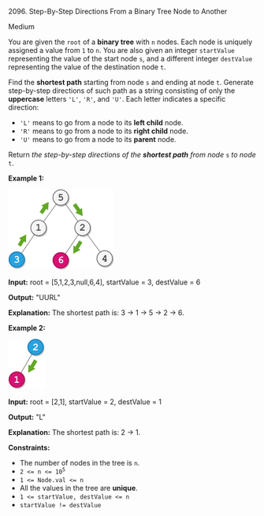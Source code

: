 2096\. Step-By-Step Directions From a Binary Tree Node to Another

Medium

You are given the `root` of a **binary tree** with `n` nodes. Each node is uniquely assigned a value from `1` to `n`. You are also given an integer `startValue` representing the value of the start node `s`, and a different integer `destValue` representing the value of the destination node `t`.

Find the **shortest path** starting from node `s` and ending at node `t`. Generate step-by-step directions of such path as a string consisting of only the **uppercase** letters `'L'`, `'R'`, and `'U'`. Each letter indicates a specific direction:

*   `'L'` means to go from a node to its **left child** node.
*   `'R'` means to go from a node to its **right child** node.
*   `'U'` means to go from a node to its **parent** node.

Return _the step-by-step directions of the **shortest path** from node_ `s` _to node_ `t`.

**Example 1:**

![](eg1.png)

**Input:** root = [5,1,2,3,null,6,4], startValue = 3, destValue = 6

**Output:** "UURL"

**Explanation:** The shortest path is: 3 → 1 → 5 → 2 → 6. 

**Example 2:**

![](eg2.png)

**Input:** root = [2,1], startValue = 2, destValue = 1

**Output:** "L"

**Explanation:** The shortest path is: 2 → 1. 

**Constraints:**

*   The number of nodes in the tree is `n`.
*   <code>2 <= n <= 10<sup>5</sup></code>
*   `1 <= Node.val <= n`
*   All the values in the tree are **unique**.
*   `1 <= startValue, destValue <= n`
*   `startValue != destValue`